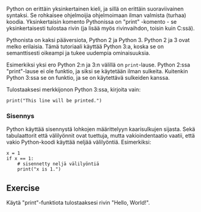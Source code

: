 Python on erittäin yksinkertainen kieli, ja sillä on erittäin suoraviivainen syntaksi. Se rohkaisee ohjelmoijia ohjelmoimaan ilman valmista (turhaa) koodia. Yksinkertaisin komento Pythonissa on "print" -komento - se yksinkertaisesti tulostaa rivin (ja lisää myös rivinvaihdon, toisin kuin C:ssä).

Pythonista on kaksi pääversiota, Python 2 ja Python 3. Python 2 ja 3 ovat melko erilaisia. Tämä tutoriaali käyttää Python 3:a, koska se on semanttisesti oikeampi ja tukee uudempia ominaisuuksia.

Esimerkiksi yksi ero Python 2:n ja 3:n välillä on `print`-lause. Python 2:ssa "print"-lause ei ole funktio, ja siksi se käytetään ilman sulkeita. Kuitenkin Python 3:ssa se on funktio, ja se on käytettävä sulkeiden kanssa.

Tulostaaksesi merkkijonon Python 3:ssa, kirjoita vain:

    print("This line will be printed.")

### Sisennys

Python käyttää sisennystä lohkojen määrittelyyn kaarisulkujen sijasta. Sekä tabulaattorit että välilyönnit ovat tuettuja, mutta vakioindentaatio vaatii, että vakio Python-koodi käyttää neljää välilyöntiä. Esimerkiksi:

    x = 1
    if x == 1:
        # sisennetty neljä välilyöntiä
        print("x is 1.")

Exercise
--------

Käytä "print"-funktiota tulostaaksesi rivin "Hello, World!".